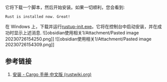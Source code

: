 

它将下载一个脚本，然后开始安装。如果一切顺利，您会看到:

`Rust is installed now. Great!`

在 Windows 上，下载并运行[rustup-init.exe](https://win.rustup.rs/)。它将在控制台中启动安装，并在成功时显示上述消息.
![[obsidian使用相关1/Attachment/Pasted image 20230726154250.png]]
![[obsidian使用相关1/Attachment/Pasted image 20230726154309.png]]
## 参考链接
1. [安装 - Cargo 手册 中文版 (rustwiki.org)](https://rustwiki.org/zh-CN/cargo/getting-started/installation.html)